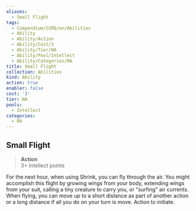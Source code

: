 ```yaml
---
aliases:
  - Small Flight
tags:
  - Compendium/CSRD/en/Abilities
  - Ability
  - Ability/Action
  - Ability/Cost/3
  - Ability/Tier/NA
  - Ability/Pool/Intellect
  - Ability/Categories/NA
title: Small Flight
collection: Abilities
kind: Ability
action: true
enabler: false
cost: '3'
tier: NA
pools:
  - Intellect
categories:
  - NA
---
```

## Small Flight  
>**Action**  
>3+ Intellect points
  
For the next hour, when using Shrink, you can fly through the air. You might accomplish this flight by growing wings from your body, extending wings from your suit, calling a tiny creature to carry you, or "surfing" air currents. When flying, you can move up to a short distance as part of another action or a long distance if all you do on your turn is move. Action to initiate.